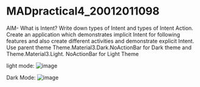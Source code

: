 # MADpractical4_20012011098

AIM- What is Intent? Write down types of Intent and types of Intent Action. 
     Create an application which demonstrates implicit Intent for following features 
     and also create different activities and demonstrate explicit Intent. Use parent 
     theme Theme.Material3.Dark.NoActionBar for Dark theme and Theme.Material3.Light.
     NoActionBar for Light Theme
     
 light mode:
![image](https://user-images.githubusercontent.com/110656702/190442801-38a59941-2491-46fb-a4be-44ac1e37c770.png)

Dark Mode:
![image](https://user-images.githubusercontent.com/110656702/190443447-100f687e-f5fd-4190-a378-b067d01a4585.png)

